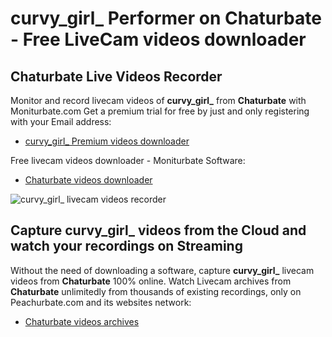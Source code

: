 # curvy_girl_ Performer on Chaturbate - Free LiveCam videos downloader

## Chaturbate Live Videos Recorder

Monitor and record livecam videos of **curvy_girl_** from **Chaturbate** with Moniturbate.com
Get a premium trial for free by just and only registering with your Email address:
* [curvy_girl_ Premium videos downloader](https://moniturbate.com/request-demo-licence-key.html)

Free livecam videos downloader - Moniturbate Software:
* [Chaturbate videos downloader](https://moniturbate.com/moniturbate-download-software.html)

![curvy_girl_ livecam videos recorder](https://peachurnet.com/templates/moniturbate-software.png)


## Capture curvy_girl_ videos from the Cloud and watch your recordings on Streaming

Without the need of downloading a software, capture **curvy_girl_** livecam videos from **Chaturbate** 100% online.
Watch Livecam archives from **Chaturbate** unlimitedly from thousands of existing recordings, only on Peachurbate.com and its websites network:
* [Chaturbate videos archives](https://peachurnet.com/)